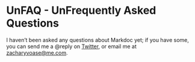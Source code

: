 # UnFAQ - UnFrequently Asked Questions

I haven’t been asked any questions about Markdoc yet; if you have some, you can send me a @reply on [Twitter](http://twitter.com/zacharyvoase), or email me at <zacharyvoase@me.com>.
